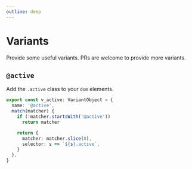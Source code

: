 ```yaml
---
outline: deep
---
```


# Variants

Provide some useful variants. PRs are welcome to provide more variants.

## `@active`

Add the `.active` class to your `dom` elements.

```ts
export const v_active: VariantObject = {
  name: '@active',
  match(matcher) {
    if (!matcher.startsWith('@active'))
      return matcher

    return {
      matcher: matcher.slice(8),
      selector: s => `${s}.active`,
    }
  },
}
```
